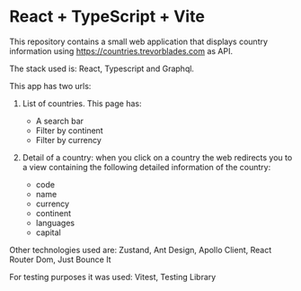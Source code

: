 # React + TypeScript + Vite

This repository contains a small web application that displays country information using https://countries.trevorblades.com as API.

The stack used is: React, Typescript and Graphql.

This app has two urls:
1. List of countries. This page has:
   - A search bar
   - Filter by continent
   - Filter by currency

2. Detail of a country: when you click on a country the web redirects you to a view containing the following detailed information of the country:
   - code
   - name
   - currency
   - continent
   - languages
   - capital

Other technologies used are: Zustand, Ant Design, Apollo Client, React Router Dom, Just Bounce It

For testing purposes it was used: Vitest, Testing Library
